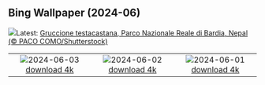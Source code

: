## Bing Wallpaper (2024-06)
![](https://www.bing.com/th?id=OHR.ChestnutBeeEater_IT-IT3152555866_UHD.jpg&w=1000)Latest: [Gruccione testacastana, Parco Nazionale Reale di Bardia, Nepal (© PACO COMO/Shutterstock)](https://www.bing.com/th?id=OHR.ChestnutBeeEater_IT-IT3152555866_UHD.jpg)

|      |      |      |
| :----: | :----: | :----: |
|![](https://www.bing.com/th?id=OHR.CopenhagenBicycles_IT-IT2125819648_UHD.jpg&pid=hp&w=384&h=216&rs=1&c=4)2024-06-03 [download 4k](https://www.bing.com/th?id=OHR.CopenhagenBicycles_IT-IT2125819648_UHD.jpg)|![](https://www.bing.com/th?id=OHR.ItalyFlag_IT-IT1674511086_UHD.jpg&pid=hp&w=384&h=216&rs=1&c=4)2024-06-02 [download 4k](https://www.bing.com/th?id=OHR.ItalyFlag_IT-IT1674511086_UHD.jpg)|![](https://www.bing.com/th?id=OHR.PrideMonthSF_IT-IT0189244856_UHD.jpg&pid=hp&w=384&h=216&rs=1&c=4)2024-06-01 [download 4k](https://www.bing.com/th?id=OHR.PrideMonthSF_IT-IT0189244856_UHD.jpg)|
